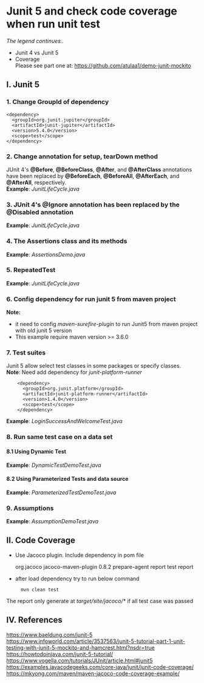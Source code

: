 # Junit 5 and check code coverage when run unit test
_The legend continues.._
- Junit 4 vs Junit 5  
- Coverage  
Please see part one at: 
https://github.com/atulaa1/demo-junit-mockito  
## I. Junit 5  
### 1. Change GroupId of dependency  
    
    <dependency>
      <groupId>org.junit.jupiter</groupId>
      <artifactId>junit-jupiter</artifactId>
      <version>5.4.0</version>
      <scope>test</scope>
    </dependency>
    
### 2. Change annotation for setup, tearDown method  
JUnit 4's **@Before**, **@BeforeClass**, **@After**, and **@AfterClass** annotations have been replaced by **@BeforeEach**, **@BeforeAll**, **@AfterEach**, and **@AfterAll**, respectively.  
**Example**: _JunitLifeCycle.java_  
### 3. JUnit 4's @Ignore annotation has been replaced by the @Disabled annotation  
**Example**: _JunitLifeCycle.java_  
### 4. The Assertions class and its methods  
**Example**: _AssertionsDemo.java_  
### 5. RepeatedTest  
**Example**: _JunitLifeCycle.java_  
### 6. Config dependency for run junit 5 from maven project  
**Note:** 
- it need to config _maven-surefire-plugin_ to run Junit5 from maven project with old junit 5 version  
- This example require maven version >= 3.6.0  
### 7. Test suites  
Junit 5 allow select test classes in some packages or specify classes.  
**Note**: Need add dependency for _junit-platform-runner_  
    
        <dependency>
          <groupId>org.junit.platform</groupId>
          <artifactId>junit-platform-runner</artifactId>
          <version>1.4.0</version>
          <scope>test</scope>
        </dependency>
        
**Example**: _LoginSuccessAndWelcomeTest.java_  
### 8. Run same test case on a data set  
#### 8.1 Using Dynamic Test  
**Example**: _DynamicTestDemoTest.java_  
#### 8.2 Using Parameterized Tests and data source
**Example**: _ParameterizedTestDemoTest.java_
### 9. Assumptions  
**Example**: _AssumptionDemoTest.java_
## II. Code Coverage  
- Use Jacoco plugin. Include dependency in pom file
  
    
    <plugin>
            <groupId>org.jacoco</groupId>
            <artifactId>jacoco-maven-plugin</artifactId>
            <version>0.8.2</version>
            <executions>
              <execution>
                <goals>
                  <goal>prepare-agent</goal>
                </goals>
              </execution>
              <!-- attached to Maven test phase -->
              <execution>
                <id>report</id>
                <phase>test</phase>
                <goals>
                  <goal>report</goal>
                </goals>
              </execution>
            </executions>
          </plugin>
          
- after load dependency try to run below command  
      
        mvn clean test   
    
The report only generate at _target/site/jacoco/*_  if all test case was passed  


## IV. References  
https://www.baeldung.com/junit-5  
https://www.infoworld.com/article/3537563/junit-5-tutorial-part-1-unit-testing-with-junit-5-mockito-and-hamcrest.html?nsdr=true    
https://howtodoinjava.com/junit-5-tutorial/  
https://www.vogella.com/tutorials/JUnit/article.html#junit5  
https://examples.javacodegeeks.com/core-java/junit/junit-code-coverage/    
https://mkyong.com/maven/maven-jacoco-code-coverage-example/